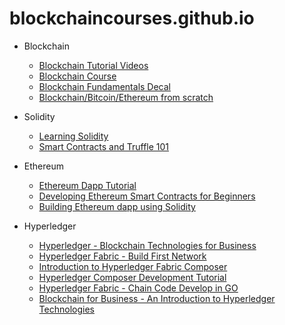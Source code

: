 # blockchaincourses.github.io

- Blockchain
  - [Blockchain Tutorial Videos](https://www.youtube.com/playlist?list=PL9ooVrP1hQOFJblZm3OdcVV-H6Z8V7HP1)
  - [Blockchain Course](https://www.youtube.com/playlist?list=PLsJWgOB5mIMDMyCcZSwSKin2XPJRYI9Ya)
  - [Blockchain Fundamentals Decal](https://www.youtube.com/playlist?list=PLSONl1AVlZNXVI1dobdDrwv2hhIgemJuA)
  - [Blockchain/Bitcoin/Ethereum from scratch](https://www.youtube.com/playlist?list=PL6TbWIxWsLY0VPlese2_z5xDZZ33ZuvV6)

- Solidity
  - [Learning Solidity](https://www.youtube.com/playlist?list=PL16WqdAj66SCOdL6XIFbke-XQg2GW_Avg)
  - [Smart Contracts and Truffle 101](https://www.youtube.com/playlist?list=PLH4m2oS2ratezNN4t2apiQDCTLJIZpdLV)

- Ethereum
  - [Ethereum Dapp Tutorial](https://www.youtube.com/playlist?list=PLS5SEs8ZftgXXPYBH6rDk4TKnDOvinwJr)
  - [Developing Ethereum Smart Contracts for Beginners](https://www.youtube.com/playlist?list=PL0lNJEnwfVVMuX2Ds19Wj_7Mcze3FDJr3)
  - [Building Ethereum dapp using Solidity](https://www.youtube.com/playlist?list=PLH4m2oS2ratdoHFEkGvwvd7TkeTv4sa7Z)

- Hyperledger
  - [Hyperledger - Blockchain Technologies for Business](https://www.youtube.com/playlist?list=PLjsqymUqgpSRXC9ywNIVUUoGXelQa4olO)
  - [Hyperledger Fabric - Build First Network](https://www.youtube.com/playlist?list=PLjsqymUqgpSTGC4L6ULHCB_Mqmy43OcIh)
  - [Introduction to Hyperledger Fabric Composer](https://www.youtube.com/watch?v=fdFUsrsv5iw)
  - [Hyperledger Composer Development Tutorial](https://www.youtube.com/playlist?list=PLYQSCk-qyTW3zBSNYmcQ62kv89kFaGydI)
  - [Hyperledger Fabric - Chain Code Develop in GO](https://www.youtube.com/playlist?list=PLz3iwtnWFin-yUUgn-zP7KJp0iW0IFas9)
  - [Blockchain for Business - An Introduction to Hyperledger Technologies](https://www.edx.org/course/blockchain-business-introduction-linuxfoundationx-lfs171x)
